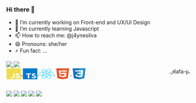 ### Hi there 👋

- 🔭 I’m currently working on Front-end and UX/UI Design
- 🌱 I’m currently learning Javascript
- 📫 How to reach me: @j4ynesilva
- 😄 Pronouns: she/her
- ⚡ Fun fact: ...

<span align="center">
  <a href="https://github.com/JayneSiqueira">
  <img height="180em" src="https://github-readme-stats.vercel.app/api?username=JayneSiqueira&show_icons=true&theme=bear&include_all_commits=true&count_private=true"/>
  <img height="180em" src="https://github-readme-stats.vercel.app/api/top-langs/?username=JayneSiqueira&layout=compact&langs_count=7&theme=bear"/>
</span>
<div style="display: inline_block">
  <img align="center" alt="Rafa-Js" height="30" width="40" src="https://raw.githubusercontent.com/devicons/devicon/master/icons/javascript/javascript-plain.svg">
  <img align="center" alt="Rafa-Ts" height="30" width="40" src="https://raw.githubusercontent.com/devicons/devicon/master/icons/typescript/typescript-plain.svg">
  <img align="center" alt="Rafa-React" height="30" width="40" src="https://raw.githubusercontent.com/devicons/devicon/master/icons/react/react-original.svg">
  <img align="center" alt="Rafa-HTML" height="30" width="40" src="https://raw.githubusercontent.com/devicons/devicon/master/icons/html5/html5-original.svg">
  <img align="center" alt="Rafa-CSS" height="30" width="40" src="https://raw.githubusercontent.com/devicons/devicon/master/icons/css3/css3-original.svg">
  <img align="right" alt="Rafa-pic" height="150" style="border-radius:50px;" src="https://www.shecodes.io/assets/stickers/we%20can%20code%20it-6845671e9a08acc18335e6dd43cf16a4f6cfda13d0fef3d0cc5528c2214308ff.gif">
</div>

##

<div>
  <a href="https://instagram.com/rafaballerini" target="_blank"><img src="https://img.shields.io/badge/-Instagram-%23E4405F?style=for-the-badge&logo=instagram&logoColor=white" target="_blank"></a>
 <a href="https://discord.gg/pDbY76q8Qf" target="_blank"><img src="https://img.shields.io/badge/Discord-7289DA?style=for-the-badge&logo=discord&logoColor=white" target="_blank"></a> 
  <a href = "mailto:contatorafaballerini@gmail.com"><img src="https://img.shields.io/badge/-Gmail-%23333?style=for-the-badge&logo=gmail&logoColor=white" target="_blank"></a>
  <a href="https://www.linkedin.com/in/rafaella-ballerini-45875016a" target="_blank"><img src="https://img.shields.io/badge/-LinkedIn-%230077B5?style=for-the-badge&logo=linkedin&logoColor=white" target="_blank"></a> 
  <a href="https://open.spotify.com/user/22rqr4jawwflrr5nlmmo4oq7y" target="_blank"><img src="https://img.shields.io/badge/Spotify-1ED760?&style=for-the-badge&logo=spotify&logoColor=white"
" target="_blank"></a> 
</div>
